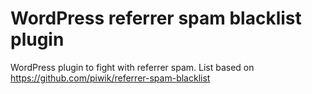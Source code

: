 # WordPress referrer spam blacklist plugin
WordPress plugin to fight with referrer spam. List based on https://github.com/piwik/referrer-spam-blacklist
